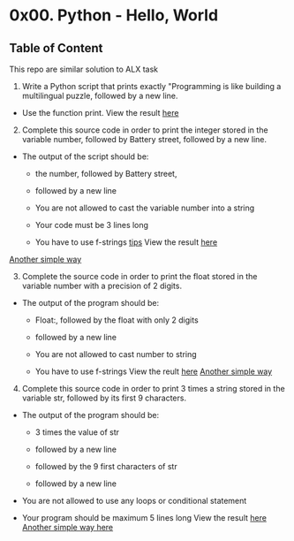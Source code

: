 # 0x00. Python - Hello, World

## Table of Content

This repo are similar solution to ALX task

1. Write a Python script that prints exactly "Programming is like building a multilingual puzzle, followed by a new line.

* Use the function print. 
View the result [here](https://github.com/olumide12-cell/cpython-Personal-tutorial/blob/master/01-practice/print_hello.py)

2. Complete this source code in order to print the integer stored in the variable number, followed by Battery street, followed by a new line.

* The output of the script should be:

  * the number, followed by Battery street,

  * followed by a new line

  * You are not allowed to cast the variable number into a string

  * Your code must be 3 lines long

  * You have to use f-strings [tips](https://realpython.com/python-f-strings/)
View the result [here](https://github.com/olumide12-cell/cpython-Personal-tutorial/blob/master/01-practice/print_integer)

[Another simple way](https://github.com/olumide12-cell/cpython-Personal-tutorial/blob/master/01-practice/print_intger2.py)

3. Complete the source code in order to print the float stored in the variable number with a precision of 2 digits.


* The output of the program should be:

  * Float:, followed by the float with only 2 digits

  * followed by a new line

  * You are not allowed to cast number to string

  * You have to use f-strings
View the reult [here](https://github.com/olumide12-cell/cpython-Personal-tutorial/blob/master/01-practice/print_float.py)
[Another simple way](https://github.com/olumide12-cell/cpython-Personal-tutorial/blob/master/01-practice/print_float2.py)

4. Complete this source code in order to print 3 times a string stored in the variable str, followed by its first 9 characters.

* The output of the program should be:

  * 3 times the value of str

  * followed by a new line

  * followed by the 9 first characters of str

  * followed by a new line

* You are not allowed to use any loops or conditional statement

* Your program should be maximum 5 lines long
View the result [here](https://github.com/olumide12-cell/cpython-Personal-tutorial/blob/master/01-practice/print_string_3_times)
[Another simple way here](https://github.com/olumide12-cell/cpython-Personal-tutorial/blob/master/01-practice/print_string_3_times1)
